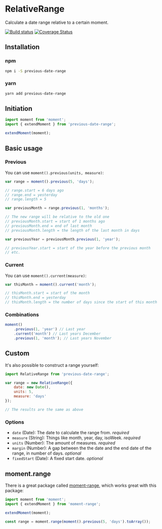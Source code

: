 RelativeRange
=============

Calculate a date range relative to a certain moment.

[![Build status](https://api.travis-ci.org/jamiter/previous-date-range.png)](https://travis-ci.org/jamiter/previous-date-range)
[![Coverage Status](https://coveralls.io/repos/github/jamiter/previous-date-range/badge.svg)](https://coveralls.io/github/jamiter/previous-date-range)

## Installation

### npm
```bash
npm i -S previous-date-range
```

### yarn
```bash
yarn add previous-date-range
```

## Initiation
```js
import moment from 'moment';
import { extendMoment } from 'previous-date-range';

extendMoment(moment);
```

## Basic usage

### Previous
You can use `moment().previous(units, measure)`:

```js
var range = moment().previous(5, 'days');

// range.start = 6 days ago
// range.end = yesterday
// range.length = 5

var previousMonth = range.previous(1, 'months');

// The new range will be relative to the old one
// previousMonth.start = start of 1 months ago
// previousMonth.end = end of last month
// previousMonth.length = the length of the last month in days

var previousYear = previousMonth.previous(1, 'year');

// previousYear.start = start of the year before the previous month
// etc.
```

### Current
You can use `moment().current(measure)`:

```js
var thisMonth = moment().current('month');

// thisMonth.start = start of the month
// thisMonth.end = yesterday
// thisMonth.length = the number of days since the start of this month
```

### Combinations

```js
moment()
    .previous(1, 'year') // Last year
    .current('month') // Last years December
    .previous(1, 'month'); // Last years November
```

## Custom
It's also possible to construct a range yourself:

```js
import RelativeRange from 'previous-date-range';

var range = new RelativeRange({
    date: new Date(),
    units: 5,
    measure: 'days'
});

// The results are the same as above
```

### Options

- `date` (Date): The date to calculate the range from. _required_
- `measure` (String): Things like month, year, day, isoWeek. _required_
- `units` (Number): The amount of measures. _required_
- `margin` (Number): A gap between the the date and the end date of the range, in number of days. _optional_
- `fixedStart` (Date): A fixed start date. _optional_

## moment.range

There is a great package called [moment-range](https://www.npmjs.com/package/moment-range), which works great with this package:

```js
import moment from 'moment';
import { extendMoment } from 'moment-range';

extendMoment(moment);

const range = moment.range(moment().previous(5, 'days').toArray());
```
